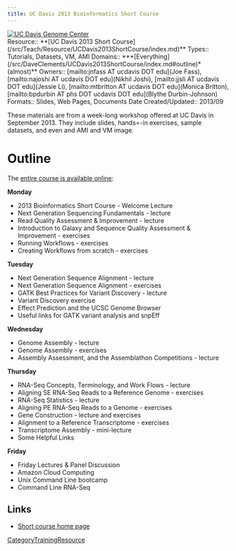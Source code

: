 ```yaml
---
title: UC Davis 2013 Bioinformatics Short Course
---
```

<div class='center'>
<a href='http://training.bioinformatics.ucdavis.edu/docs/2013/09/short-course-2013/'><img src="/src/Images/Logos/UCDavisGenomeCenterLogo.jpg" alt="UC Davis Genome Center" /></a>
</div>





<div class='deploymentbox'>
 Resource:: **[UC Davis 2013 Short Course](/src/Teach/Resource/UCDavis2013ShortCourse/index.md)**
 Types:: Tutorials, Datasets, VM, AMI
 Domains:: ***[Everything](/src/DaveClements/UCDavis2013ShortCourse/index.md#outline)* (almost)**
 Owners:: [mailto:jnfass AT ucdavis DOT edu](Joe Fass), [mailto:najoshi AT ucdavis DOT edu](Nikhil Joshi), [mailto:jjsli AT ucdavis DOT edu](Jessie Li), [mailto:mtbritton AT ucdavis DOT edu](Monica Britton), [mailto:bpdurbin AT phs DOT ucdavis DOT edu](Blythe Durbin-Johnson) 
 Formats:: Slides, Web Pages, Documents  
 Date Created/Updated:: 2013/09 
</div>

These materials are from a week-long workshop offered at UC Davis in September 2013.  They include slides, hands=-in exercises, sample datasets, and even and AMI and VM image.

# Outline

The [entire course is available online](http://training.bioinformatics.ucdavis.edu/docs/2013/09/short-course-2013/):

**Monday**
* 2013 Bioinformatics Short Course - Welcome Lecture
* Next Generation Sequencing Fundamentals - lecture
* Read Quality Assessment & Improvement - lecture
* Introduction to Galaxy and Sequence Quality Assessment & Improvement - exercises
* Running Workflows - exercises
* Creating Workflows from scratch - exercises

**Tuesday**
* Next Generation Sequence Alignment - lecture
* Next Generation Sequence Alignment - exercises
* GATK Best Practices for Variant Discovery - lecture
* Variant Discovery exercise
* Effect Prediction and the UCSC Genome Browser
* Useful links for GATK variant analysis and snpEff

**Wednesday**
* Genome Assembly - lecture
* Genome Assembly - exercises
* Assembly Assessment, and the Assemblathon Competitions - lecture

**Thursday**
* RNA-Seq Concepts, Terminology, and Work Flows - lecture
* Aligning SE RNA-Seq Reads to a Reference Genome - exercises
* RNA-Seq Statistics - lecture
* Aligning PE RNA-Seq Reads to a Genome - exercises
* Gene Construction - lecture and exercises
* Alignment to a Reference Transcriptome - exercises
* Transcriptome Assembly - mini-lecture
* Some Helpful Links

**Friday**
* Friday Lectures & Panel Discussion
* Amazon Cloud Computing
* Unix Command Line bootcamp
* Command Line RNA-Seq

## Links

* [Short course home page](http://training.bioinformatics.ucdavis.edu/docs/2013/09/short-course-2013/)

[CategoryTrainingResource](/src/CategoryTrainingResource/index.md)
